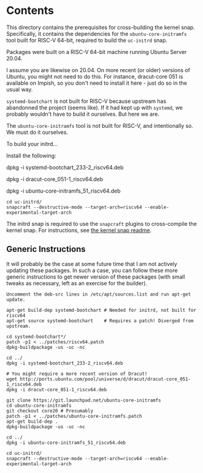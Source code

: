# Contents

This directory contains the prerequisites for cross-building the kernel snap.
Specifically, it contains the dependencies for the `ubuntu-core-initramfs` tool
built for RISC-V 64-bit, required to build the `uc-initrd` snap.

Packages were built on a RISC-V 64-bit machine running Ubuntu Server 20.04.

I assume you are likewise on 20.04. On more recent (or older) versions of
Ubuntu, you might not need to do this. For instance, dracut-core 051 is
available on Impish, so you don't need to install it here - just do so in the
usual way.

`systemd-bootchart` is not built for RISC-V because upstream has abandonned the
project (seems like). If it had kept up with `systemd`, we probably wouldn't
have to build it ourselves. But here we are.

The `ubuntu-core-initramfs` tool is not built for RISC-V, and intentionally so.
We must do it ourselves.

To build your initrd...

Install the following:

dpkg -i systemd-bootchart_233-2_riscv64.deb

dpkg -i dracut-core_051-1_riscv64.deb

dpkg -i ubuntu-core-initramfs_51_riscv64.deb

```
cd uc-initrd/
snapcraft --destructive-mode --target-arch=riscv64 --enable-experimental-target-arch
```

The initrd snap is required to use the `snapcraft` plugins to cross-compile the
kernel snap. For instructions, see [the kernel snap readme](../kernel/README.md).


## Generic Instructions
It will probably be the case at some future time that I am not actively updating
these packages. In such a case, you can follow these more generic instructions
to get newer version of these packages (with small tweaks as necessary, left as
an exercise for the builder).

```
Uncomment the deb-src lines in /etc/apt/sources.list and run apt-get update.

apt-get build-dep systemd-bootchart # Needed for initrd, not built for riscv64
apt-get source systemd-bootchart    # Requires a patch! Diverged from upstream.

cd systemd-bootchart*/
patch -p1 < ../patches/riscv64.patch
dpkg-buildpackage -us -uc -nc

cd ../
dpkg -i systemd-bootchart_233-2_riscv64.deb

# You might require a more recent version of Dracut! 
wget http://ports.ubuntu.com/pool/universe/d/dracut/dracut-core_051-1_riscv64.deb
dpkg -i dracut-core_051-1_riscv64.deb

git clone https://git.launchpad.net/ubuntu-core-initramfs
cd ubuntu-core-initramfs
git checkout core20 # Presumably
patch -p1 < ../patches/ubuntu-core-initramfs.patch
apt-get build-dep .
dpkg-buildpackage -us -uc -nc

cd ../
dpkg -i ubuntu-core-initramfs_51_riscv64.deb

cd uc-initrd/
snapcraft --destructive-mode --target-arch=riscv64 --enable-experimental-target-arch
```
